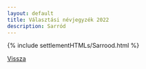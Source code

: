 ```yaml
---
layout: default
title: Választási névjegyzék 2022
description: Sarród
---
```


{% include settlementHTMLs/Sarrood.html %}

[Vissza](../)